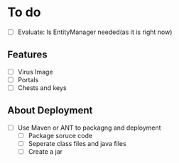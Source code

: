 # To do
- [ ] Evaluate: Is EntityManager needed(as it is right now)

## Features
- [ ] Virus Image
- [ ] Portals
- [ ] Chests and keys

## About Deployment
- [ ] Use Maven or ANT to packagng and deployment
    - [ ] Package soruce code
    - [ ] Seperate class files and java files
    - [ ] Create a jar
